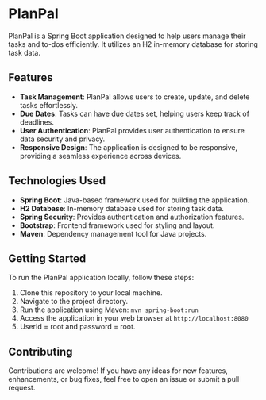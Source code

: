 # PlanPal

PlanPal is a Spring Boot application designed to help users manage their tasks and to-dos efficiently. It utilizes an H2 in-memory database for storing task data.

## Features

- **Task Management**: PlanPal allows users to create, update, and delete tasks effortlessly.
- **Due Dates**: Tasks can have due dates set, helping users keep track of deadlines.
- **User Authentication**: PlanPal provides user authentication to ensure data security and privacy.
- **Responsive Design**: The application is designed to be responsive, providing a seamless experience across devices.

## Technologies Used

- **Spring Boot**: Java-based framework used for building the application.
- **H2 Database**: In-memory database used for storing task data.
- **Spring Security**: Provides authentication and authorization features.
- **Bootstrap**: Frontend framework used for styling and layout.
- **Maven**: Dependency management tool for Java projects.

## Getting Started

To run the PlanPal application locally, follow these steps:

1. Clone this repository to your local machine.
2. Navigate to the project directory.
3. Run the application using Maven: `mvn spring-boot:run`
4. Access the application in your web browser at `http://localhost:8080`
5. UserId = root and password = root.

## Contributing

Contributions are welcome! If you have any ideas for new features, enhancements, or bug fixes, feel free to open an issue or submit a pull request.


